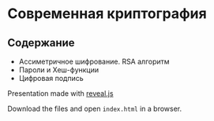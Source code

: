 # Современная криптография

## Содержание
- Ассиметричное шифрование. RSA алгоритм
- Пароли и Хеш-функции
- Цифровая подпись



Presentation made with [reveal.js](https://github.com/hakimel/reveal.js/)

Download the files and open `index.html` in a browser.